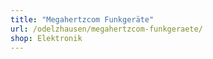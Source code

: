 ```yaml
---
title: "Megahertzcom Funkgeräte"
url: /odelzhausen/megahertzcom-funkgeraete/
shop: Elektronik
---
```


